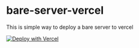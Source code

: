 # bare-server-vercel

This is simple way to deploy a bare server to vercel

[![Deploy with Vercel](https://vercel.com/button)](https://vercel.com/new/clone?repository-url=https://github.com/illusionTBA/bare-server-vercel)
